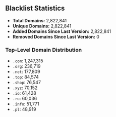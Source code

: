 ## Blacklist Statistics

- **Total Domains:** 2,822,841
- **Unique Domains:** 2,822,841
- **Added Domains Since Last Version:** 2,822,841
- **Removed Domains Since Last Version:** 0

### Top-Level Domain Distribution

-  `.com`: 1,247,315
-  `.org`: 236,719
-  `.net`: 177,809
-  `.top`: 84,574
-  `.shop`: 76,547
-  `.xyz`: 70,152
-  `.io`: 61,428
-  `.ru`: 60,036
-  `.info`: 51,771
-  `.pl`: 48,919
